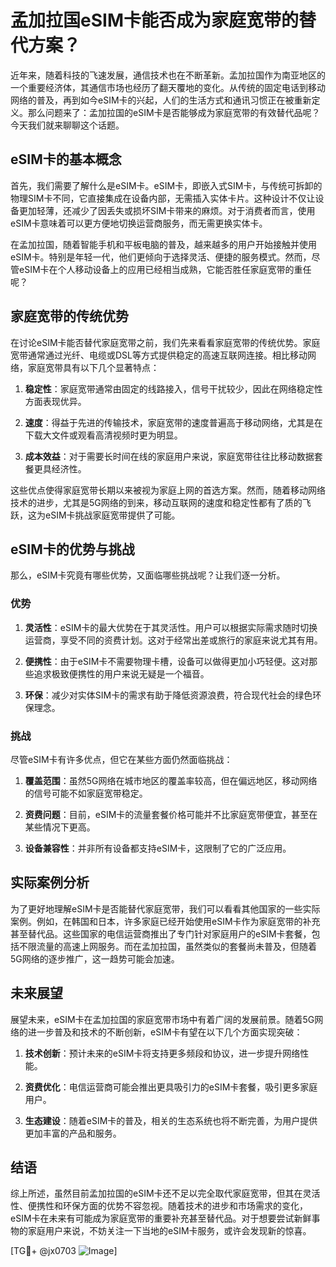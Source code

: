 # 孟加拉国eSIM卡能否成为家庭宽带的替代方案？

近年来，随着科技的飞速发展，通信技术也在不断革新。孟加拉国作为南亚地区的一个重要经济体，其通信市场也经历了翻天覆地的变化。从传统的固定电话到移动网络的普及，再到如今eSIM卡的兴起，人们的生活方式和通讯习惯正在被重新定义。那么问题来了：孟加拉国的eSIM卡是否能够成为家庭宽带的有效替代品呢？今天我们就来聊聊这个话题。

## eSIM卡的基本概念

首先，我们需要了解什么是eSIM卡。eSIM卡，即嵌入式SIM卡，与传统可拆卸的物理SIM卡不同，它直接集成在设备内部，无需插入实体卡片。这种设计不仅让设备更加轻薄，还减少了因丢失或损坏SIM卡带来的麻烦。对于消费者而言，使用eSIM卡意味着可以更方便地切换运营商服务，而无需更换实体卡。

在孟加拉国，随着智能手机和平板电脑的普及，越来越多的用户开始接触并使用eSIM卡。特别是年轻一代，他们更倾向于选择灵活、便捷的服务模式。然而，尽管eSIM卡在个人移动设备上的应用已经相当成熟，它能否胜任家庭宽带的重任呢？

## 家庭宽带的传统优势

在讨论eSIM卡能否替代家庭宽带之前，我们先来看看家庭宽带的传统优势。家庭宽带通常通过光纤、电缆或DSL等方式提供稳定的高速互联网连接。相比移动网络，家庭宽带具有以下几个显著特点：

1. **稳定性**：家庭宽带通常由固定的线路接入，信号干扰较少，因此在网络稳定性方面表现优异。
   
2. **速度**：得益于先进的传输技术，家庭宽带的速度普遍高于移动网络，尤其是在下载大文件或观看高清视频时更为明显。

3. **成本效益**：对于需要长时间在线的家庭用户来说，家庭宽带往往比移动数据套餐更具经济性。

这些优点使得家庭宽带长期以来被视为家庭上网的首选方案。然而，随着移动网络技术的进步，尤其是5G网络的到来，移动互联网的速度和稳定性都有了质的飞跃，这为eSIM卡挑战家庭宽带提供了可能。

## eSIM卡的优势与挑战

那么，eSIM卡究竟有哪些优势，又面临哪些挑战呢？让我们逐一分析。

### 优势

1. **灵活性**：eSIM卡的最大优势在于其灵活性。用户可以根据实际需求随时切换运营商，享受不同的资费计划。这对于经常出差或旅行的家庭来说尤其有用。

2. **便携性**：由于eSIM卡不需要物理卡槽，设备可以做得更加小巧轻便。这对那些追求极致便携性的用户来说无疑是一个福音。

3. **环保**：减少对实体SIM卡的需求有助于降低资源浪费，符合现代社会的绿色环保理念。

### 挑战

尽管eSIM卡有许多优点，但它在某些方面仍然面临挑战：

1. **覆盖范围**：虽然5G网络在城市地区的覆盖率较高，但在偏远地区，移动网络的信号可能不如家庭宽带稳定。

2. **资费问题**：目前，eSIM卡的流量套餐价格可能并不比家庭宽带便宜，甚至在某些情况下更高。

3. **设备兼容性**：并非所有设备都支持eSIM卡，这限制了它的广泛应用。

## 实际案例分析

为了更好地理解eSIM卡是否能替代家庭宽带，我们可以看看其他国家的一些实际案例。例如，在韩国和日本，许多家庭已经开始使用eSIM卡作为家庭宽带的补充甚至替代品。这些国家的电信运营商推出了专门针对家庭用户的eSIM卡套餐，包括不限流量的高速上网服务。而在孟加拉国，虽然类似的套餐尚未普及，但随着5G网络的逐步推广，这一趋势可能会加速。

## 未来展望

展望未来，eSIM卡在孟加拉国的家庭宽带市场中有着广阔的发展前景。随着5G网络的进一步普及和技术的不断创新，eSIM卡有望在以下几个方面实现突破：

1. **技术创新**：预计未来的eSIM卡将支持更多频段和协议，进一步提升网络性能。

2. **资费优化**：电信运营商可能会推出更具吸引力的eSIM卡套餐，吸引更多家庭用户。

3. **生态建设**：随着eSIM卡的普及，相关的生态系统也将不断完善，为用户提供更加丰富的产品和服务。

## 结语

综上所述，虽然目前孟加拉国的eSIM卡还不足以完全取代家庭宽带，但其在灵活性、便携性和环保方面的优势不容忽视。随着技术的进步和市场需求的变化，eSIM卡在未来有可能成为家庭宽带的重要补充甚至替代品。对于想要尝试新鲜事物的家庭用户来说，不妨关注一下当地的eSIM卡服务，或许会发现新的惊喜。

[TG💪+ @jx0703 ![Image](https://github.com/user-attachments/assets/dbca1d08-cadb-493c-b0ec-ad6f7a83f270)]